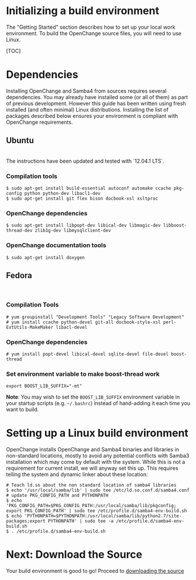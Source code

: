 # Initializing a build environment #

The "Getting Started" section describes how to set up your local work
environment. To build the OpenChange source files, you will need to
use Linux.

[TOC]

# Dependencies #

Installing OpenChange and Samba4 from sources requires several
dependencies. You may already have installed some (or all of them) as
part of previous development. However this guide has been written
using fresh installed (and often minimal) Linux
distributions. Installing the list of packages described below ensures
your environment is compliant with OpenChange requirements.

## Ubuntu ##

<br/>
The instructions have been updated and tested with `12.04.1 LTS`.
<br/>

### Compilation tools ###

    $ sudo apt-get install build-essential autoconf automake ccache pkg-config python python-dev libacl1-dev
    $ sudo apt-get install git flex bison docbook-xsl xsltproc

### OpenChange dependencies ###

    $ sudo apt-get install libpopt-dev libical-dev libmagic-dev libboost-thread-dev zlib1g-dev libmysqlclient-dev

### OpenChange documentation tools ###

    $ sudo apt-get install doxygen

## Fedora ##

<br/>

### Compilation Tools ###

    # yum groupinstall "Development Tools" "Legacy Software Development" 
    # yum install ccache python-devel git-all docbook-style-xsl perl-ExtUtils-MakeMaker libacl-devel

### OpenChange dependencies ###

    # yum install popt-devel libical-devel sqlite-devel file-devel boost-thread

### Set environment variable to make boost-thread work ###

    export BOOST_LIB_SUFFIX="-mt" 

**Note**: You may wish to set the `BOOST_LIB_SUFFIX` environment
  variable in your startup scripts (e.g. `~/.bashrc`) instead of
  hand-adding it each time you want to build.

# Setting up a Linux build environment #

OpenChange installs OpenChange and Samba4 binaries and libraries in
non-standard locations, mostly to avoid any potential conflicts with
Samba3 installation which may come by default with the system. While
this is not a requirement for current install, we will anyway set this
up. This requires telling the system and dynamic linker about these
location:

    # Teach ld.so about the non standard location of samba4 libraries
    $ echo '/usr/local/samba/lib' | sudo tee /etc/ld.so.conf.d/samba4.conf
    # update PKG_CONFIG_PATH and PYTHONPATH
    $ echo 'PKG_CONFIG_PATH=$PKG_CONFIG_PATH:/usr/local/samba/lib/pkgconfig; export PKG_CONFIG_PATH' | sudo tee /etc/profile.d/samba4-env-build.sh
    $ echo 'PYTHONPATH=$PYTHONPATH:/usr/local/samba/lib/python2.7/site-packages;export PYTHONPATH' | sudo tee -a /etc/profile.d/samba4-env-build.sh
    $ . /etc/profile.d/samba4-env-build.sh

# Next: Download the Source #

Your build environment is good to go! Proceed to [downloading the source](/cookbook/downloading.html)
